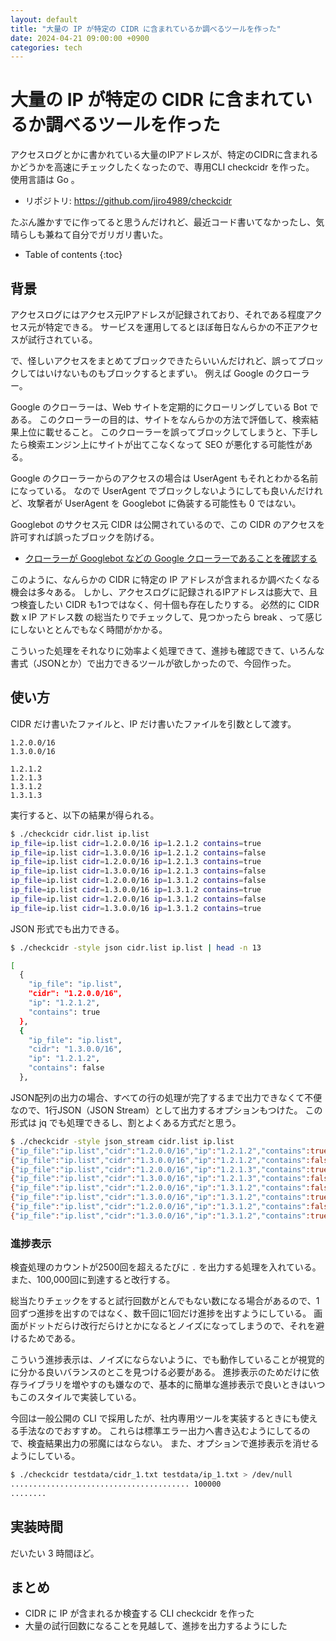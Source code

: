 ```yaml
---
layout: default
title: "大量の IP が特定の CIDR に含まれているか調べるツールを作った"
date: 2024-04-21 09:00:00 +0900
categories: tech
---
```


# 大量の IP が特定の CIDR に含まれているか調べるツールを作った

アクセスログとかに書かれている大量のIPアドレスが、特定のCIDRに含まれるかどうかを高速にチェックしたくなったので、専用CLI checkcidr を作った。
使用言語は Go 。

* リポジトリ: <https://github.com/jiro4989/checkcidr>

たぶん誰かすでに作ってると思うんだけれど、最近コード書いてなかったし、気晴らしも兼ねて自分でガリガリ書いた。

* Table of contents
{:toc}

## 背景

アクセスログにはアクセス元IPアドレスが記録されており、それである程度アクセス元が特定できる。
サービスを運用してるとほぼ毎日なんらかの不正アクセスが試行されている。

で、怪しいアクセスをまとめてブロックできたらいいんだけれど、誤ってブロックしてはいけないものもブロックするとまずい。
例えば Google のクローラー。

Google のクローラーは、Web サイトを定期的にクローリングしている Bot である。
このクローラーの目的は、サイトをなんらかの方法で評価して、検索結果上位に載せること。
このクローラーを誤ってブロックしてしまうと、下手したら検索エンジン上にサイトが出てこなくなって SEO が悪化する可能性がある。

Google のクローラーからのアクセスの場合は UserAgent もそれとわかる名前になっている。
なので UserAgent でブロックしないようにしても良いんだけれど、攻撃者が UserAgent を Googlebot に偽装する可能性も 0 ではない。

Googlebot のサクセス元 CIDR は公開されているので、この CIDR のアクセスを許可すれば誤ったブロックを防げる。

* [クローラーが Googlebot などの Google クローラーであることを確認する](https://developers.google.com/search/docs/crawling-indexing/verifying-googlebot?hl=ja)

このように、なんらかの CIDR に特定の IP アドレスが含まれるか調べたくなる機会は多々ある。
しかし、アクセスログに記録されるIPアドレスは膨大で、且つ検査したい CIDR も1つではなく、何十個も存在したりする。
必然的に CIDR 数 x IP アドレス数 の総当たりでチェックして、見つかったら break 、って感じにしないととんでもなく時間がかかる。

こういった処理をそれなりに効率よく処理できて、進捗も確認できて、いろんな書式（JSONとか）で出力できるツールが欲しかったので、今回作った。

## 使い方

CIDR だけ書いたファイルと、IP だけ書いたファイルを引数として渡す。

```cidr.list
1.2.0.0/16
1.3.0.0/16
```

```ip.list
1.2.1.2
1.2.1.3
1.3.1.2
1.3.1.3
```

実行すると、以下の結果が得られる。

```bash
$ ./checkcidr cidr.list ip.list
ip_file=ip.list cidr=1.2.0.0/16 ip=1.2.1.2 contains=true
ip_file=ip.list cidr=1.3.0.0/16 ip=1.2.1.2 contains=false
ip_file=ip.list cidr=1.2.0.0/16 ip=1.2.1.3 contains=true
ip_file=ip.list cidr=1.3.0.0/16 ip=1.2.1.3 contains=false
ip_file=ip.list cidr=1.2.0.0/16 ip=1.3.1.2 contains=false
ip_file=ip.list cidr=1.3.0.0/16 ip=1.3.1.2 contains=true
ip_file=ip.list cidr=1.2.0.0/16 ip=1.3.1.2 contains=false
ip_file=ip.list cidr=1.3.0.0/16 ip=1.3.1.2 contains=true
```

JSON 形式でも出力できる。

```bash
$ ./checkcidr -style json cidr.list ip.list | head -n 13

[
  {
    "ip_file": "ip.list",
    "cidr": "1.2.0.0/16",
    "ip": "1.2.1.2",
    "contains": true
  },
  {
    "ip_file": "ip.list",
    "cidr": "1.3.0.0/16",
    "ip": "1.2.1.2",
    "contains": false
  },
```

JSON配列の出力の場合、すべての行の処理が完了するまで出力できなくて不便なので、1行JSON（JSON Stream）として出力するオプションもつけた。
この形式は jq でも処理できるし、割とよくある方式だと思う。

```bash
$ ./checkcidr -style json_stream cidr.list ip.list
{"ip_file":"ip.list","cidr":"1.2.0.0/16","ip":"1.2.1.2","contains":true}
{"ip_file":"ip.list","cidr":"1.3.0.0/16","ip":"1.2.1.2","contains":false}
{"ip_file":"ip.list","cidr":"1.2.0.0/16","ip":"1.2.1.3","contains":true}
{"ip_file":"ip.list","cidr":"1.3.0.0/16","ip":"1.2.1.3","contains":false}
{"ip_file":"ip.list","cidr":"1.2.0.0/16","ip":"1.3.1.2","contains":false}
{"ip_file":"ip.list","cidr":"1.3.0.0/16","ip":"1.3.1.2","contains":true}
{"ip_file":"ip.list","cidr":"1.2.0.0/16","ip":"1.3.1.2","contains":false}
{"ip_file":"ip.list","cidr":"1.3.0.0/16","ip":"1.3.1.2","contains":true}
```

### 進捗表示

検査処理のカウントが2500回を超えるたびに `.` を出力する処理を入れている。
また、100,000回に到達すると改行する。

総当たりチェックをすると試行回数がとんでもない数になる場合があるので、1 回ずつ進捗を出すのではなく、数千回に1回だけ進捗を出すようにしている。
画面がドットだらけ改行だらけとかになるとノイズになってしまうので、それを避けるためである。

こういう進捗表示は、ノイズにならないように、でも動作していることが視覚的に分かる良いバランスのとこを見つける必要がある。
進捗表示のためだけに依存ライブラリを増やすのも嫌なので、基本的に簡単な進捗表示で良いときはいつもこのスタイルで実装している。

今回は一般公開の CLI で採用したが、社内専用ツールを実装するときにも使える手法なのでおすすめ。
これらは標準エラー出力へ書き込むようにしてるので、検査結果出力の邪魔にはならない。
また、オプションで進捗表示を消せるようにしている。

```bash
$ ./checkcidr testdata/cidr_1.txt testdata/ip_1.txt > /dev/null
........................................ 100000
........
```

## 実装時間

だいたい 3 時間ほど。

## まとめ

* CIDR に IP が含まれるか検査する CLI checkcidr を作った
* 大量の試行回数になることを見越して、進捗を出力するようにした
